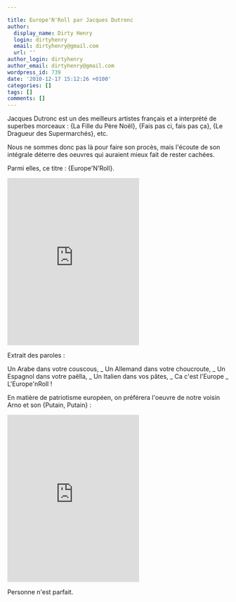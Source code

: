 ```yaml
---

title: Europe'N'Roll par Jacques Dutronc
author:
  display_name: Dirty Henry
  login: dirtyhenry
  email: dirtyhenry@gmail.com
  url: ''
author_login: dirtyhenry
author_email: dirtyhenry@gmail.com
wordpress_id: 739
date: '2010-12-17 15:12:26 +0100'
categories: []
tags: []
comments: []
---
```

Jacques Dutronc est un des meilleurs artistes français et a interprété de superbes morceaux : {La Fille du Père Noël}, {Fais pas ci, fais pas ça}, {Le Dragueur des Supermarchés}, etc. 

Nous ne sommes donc pas là pour faire son procès, mais l'écoute de son intégrale déterre des oeuvres qui auraient mieux fait de rester cachées.

Parmi elles, ce titre : {Europe'N'Roll}.

<iframe src="https://embed.spotify.com/?uri=spotify:track:0IkPogibXkUlCPlAWzv6Q3" width="300" height="380" frameborder="0" allowtransparency="true"></iframe>

Extrait des paroles :

<quote>
Un Arabe dans votre couscous,
_ Un Allemand dans votre choucroute,
_ Un Espagnol dans votre paëlla, 
_ Un Italien dans vos pâtes, 
_ Ca c'est l'Europe
_ L'Europe'nRoll !
</quote>

En matière de patriotisme européen, on préférera l'oeuvre de notre voisin Arno et son {Putain, Putain} :

<iframe src="https://embed.spotify.com/?uri=spotify:track:6xtXKVR79X5wjh7X4jSNHC" width="300" height="380" frameborder="0" allowtransparency="true"></iframe>

Personne n'est parfait.
